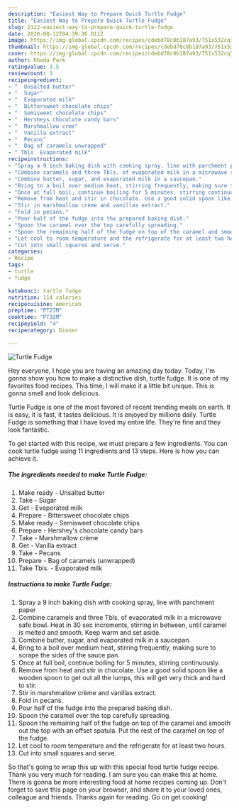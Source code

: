 ```yaml
---
description: "Easiest Way to Prepare Quick Turtle Fudge"
title: "Easiest Way to Prepare Quick Turtle Fudge"
slug: 2122-easiest-way-to-prepare-quick-turtle-fudge
date: 2020-08-12T04:39:36.011Z
image: https://img-global.cpcdn.com/recipes/cdebd78c0b187a93/751x532cq70/turtle-fudge-recipe-main-photo.jpg
thumbnail: https://img-global.cpcdn.com/recipes/cdebd78c0b187a93/751x532cq70/turtle-fudge-recipe-main-photo.jpg
cover: https://img-global.cpcdn.com/recipes/cdebd78c0b187a93/751x532cq70/turtle-fudge-recipe-main-photo.jpg
author: Rhoda Park
ratingvalue: 3.5
reviewcount: 3
recipeingredient:
- "  Unsalted butter"
- "  Sugar"
- "  Evaporated milk"
- "  Bittersweet chocolate chips"
- "  Semisweet chocolate chips"
- "  Hersheys chocolate candy bars"
- "  Marshmallow crme"
- "  Vanilla extract"
- "  Pecans"
- "  Bag of caramels unwrapped"
- " Tbls  Evaporated milk"
recipeinstructions:
- "Spray a 9 inch baking dish with cooking spray, line with parchment paper"
- "Combine caramels and three Tbls. of evaporated milk in a microwave safe bowl. Heat in 30 sec increments, stirring in between, until caramel is melted and smooth. Keep warm and set aside."
- "Combine butter, sugar, and evaporated milk in a saucepan."
- "Bring to a boil over medium heat, stirring frequently, making sure to scrape the sides of the sauce pan."
- "Once at full boil, continue boiling for 5 minutes, stirring continuously."
- "Remove from heat and stir in chocolate. Use a good solid spoon like a wooden spoon to get out all the lumps, this will get very thick and hard to stir."
- "Stir in marshmallow crème and vanillas extract."
- "Fold in pecans."
- "Pour half of the fudge into the prepared baking dish."
- "Spoon the caramel over the top carefully spreading."
- "Spoon the remaining half of the fudge on top of the caramel and smooth out the top with an offset spatula. Put the rest of the caramel on top of the fudge."
- "Let cool to room temperature and the refrigerate for at least two hours."
- "Cut into small squares and serve."
categories:
- Recipe
tags:
- turtle
- fudge

katakunci: turtle fudge 
nutrition: 114 calories
recipecuisine: American
preptime: "PT27M"
cooktime: "PT32M"
recipeyield: "4"
recipecategory: Dinner

---
```



![Turtle Fudge](https://img-global.cpcdn.com/recipes/cdebd78c0b187a93/751x532cq70/turtle-fudge-recipe-main-photo.jpg)

Hey everyone, I hope you are having an amazing day today. Today, I'm gonna show you how to make a distinctive dish, turtle fudge. It is one of my favorites food recipes. This time, I will make it a little bit unique. This is gonna smell and look delicious.



Turtle Fudge is one of the most favored of recent trending meals on earth. It is easy, it is fast, it tastes delicious. It is enjoyed by millions daily. Turtle Fudge is something that I have loved my entire life. They're fine and they look fantastic.


To get started with this recipe, we must prepare a few ingredients. You can cook turtle fudge using 11 ingredients and 13 steps. Here is how you can achieve it.

<!--inarticleads1-->

##### The ingredients needed to make Turtle Fudge:

1. Make ready  - Unsalted butter
1. Take  - Sugar
1. Get  - Evaporated milk
1. Prepare  - Bittersweet chocolate chips
1. Make ready  - Semisweet chocolate chips
1. Prepare  - Hershey&#39;s chocolate candy bars
1. Take  - Marshmallow crème
1. Get  - Vanilla extract
1. Take  - Pecans
1. Prepare  - Bag of caramels (unwrapped)
1. Take  Tbls. - Evaporated milk




<!--inarticleads2-->

##### Instructions to make Turtle Fudge:

1. Spray a 9 inch baking dish with cooking spray, line with parchment paper
1. Combine caramels and three Tbls. of evaporated milk in a microwave safe bowl. Heat in 30 sec increments, stirring in between, until caramel is melted and smooth. Keep warm and set aside.
1. Combine butter, sugar, and evaporated milk in a saucepan.
1. Bring to a boil over medium heat, stirring frequently, making sure to scrape the sides of the sauce pan.
1. Once at full boil, continue boiling for 5 minutes, stirring continuously.
1. Remove from heat and stir in chocolate. Use a good solid spoon like a wooden spoon to get out all the lumps, this will get very thick and hard to stir.
1. Stir in marshmallow crème and vanillas extract.
1. Fold in pecans.
1. Pour half of the fudge into the prepared baking dish.
1. Spoon the caramel over the top carefully spreading.
1. Spoon the remaining half of the fudge on top of the caramel and smooth out the top with an offset spatula. Put the rest of the caramel on top of the fudge.
1. Let cool to room temperature and the refrigerate for at least two hours.
1. Cut into small squares and serve.




So that's going to wrap this up with this special food turtle fudge recipe. Thank you very much for reading. I am sure you can make this at home. There is gonna be more interesting food at home recipes coming up. Don't forget to save this page on your browser, and share it to your loved ones, colleague and friends. Thanks again for reading. Go on get cooking!
